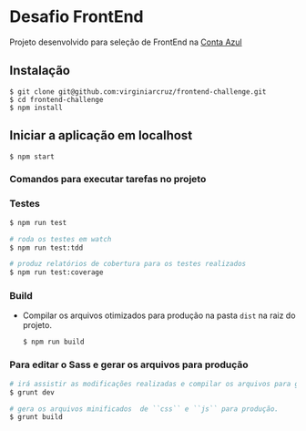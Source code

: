 # Desafio FrontEnd

Projeto desenvolvido para seleção de FrontEnd na [Conta Azul](https://contaazul.com)

## Instalação

    $ git clone git@github.com:virginiarcruz/frontend-challenge.git
    $ cd frontend-challenge
    $ npm install

## Iniciar a aplicação em localhost

    $ npm start


### Comandos para executar tarefas no projeto


### Testes
``` bash
$ npm run test

# roda os testes em watch
$ npm run test:tdd

# produz relatórios de cobertura para os testes realizados
$ npm run test:coverage
```


### Build

  - Compilar os arquivos otimizados para produção na pasta ``dist`` na raiz do projeto.

        $ npm run build


### Para editar o Sass e gerar os arquivos para produção

```bash
# irá assistir as modificações realizadas e compilar os arquivos para gerar o css da aplicação.
$ grunt dev

# gera os arquivos minificados  de ``css`` e ``js`` para produção.
$ grunt build
```

